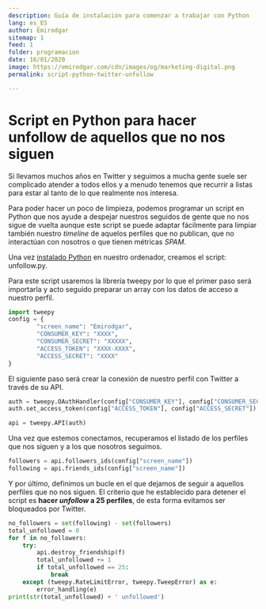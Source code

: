 ```yaml
---
description: Guía de instalación para comenzar a trabajar con Python
lang: es_ES
author: Emirodgar
sitemap: 1
feed: 1
folder: programacion
date: 16/01/2020
image: https://emirodgar.com/cdn/images/og/marketing-digital.png
permalink: script-python-twitter-unfollow

---
```


# Script en Python para hacer unfollow de aquellos que no nos siguen

Si llevamos muchos años en Twitter y seguimos a mucha gente suele ser complicado atender a todos ellos y a menudo tenemos que recurrir a listas para estar al tanto de lo que realmente nos interesa.

Para poder hacer un poco de limpieza, podemos programar un script en Python que nos ayude a despejar nuestros seguidos de gente que no nos sigue de vuelta aunque este script se puede adaptar fácilmente para limpiar también nuestro *timeline* de aquelos perfiles que no publican, que no interactúan con nosotros o que tienen métricas *SPAM*. 

Una vez [instalado Python](https://emirodgar.com/instalar-python) en nuestro ordenador, creamos el script: unfollow.py.

Para este script usaremos la librería tweepy por lo que el primer paso será importarla y acto seguido preparar un array con los datos de acceso a nuestro perfil.

```python
import tweepy
config = {
        "screen_name": "Emirodgar",
        "CONSUMER_KEY": "XXXX",
        "CONSUMER_SECRET": "XXXXX",
        "ACCESS_TOKEN": "XXXX-XXXX",
        "ACCESS_SECRET": "XXXX"
}
```
El siguiente paso será crear la conexión de nuestro perfil con Twitter a través de su API.

```python
auth = tweepy.OAuthHandler(config["CONSUMER_KEY"], config["CONSUMER_SECRET"])
auth.set_access_token(config["ACCESS_TOKEN"], config["ACCESS_SECRET"])

api = tweepy.API(auth)
```

Una vez que estemos conectamos, recuperamos el listado de los perfiles que nos siguen y a los que nosotros seguimos.

```python
followers = api.followers_ids(config["screen_name"])
following = api.friends_ids(config["screen_name"])
```

Y por último, definimos un bucle en el que dejamos de seguir a aquellos perfiles que no nos siguen. El criterio que he establecido para detener el script es **hacer *unfollow* a 25 perfiles**, de esta forma evitamos ser bloqueados por Twitter.

```python
no_followers = set(following) - set(followers)
total_unfollowed = 0
for f in no_followers:
    try:
        api.destroy_friendship(f)
        total_unfollowed += 1
        if total_unfollowed == 25:
            break
    except (tweepy.RateLimitError, tweepy.TweepError) as e:
        error_handling(e)
print(str(total_unfollowed) + ' unfollowed')
```

<!--stackedit_data:
eyJoaXN0b3J5IjpbLTExNTU1ODkwLDY3NjgxNTg4MywxNTI4MT
A2MDUzLC00MjAwNDEyNDRdfQ==
-->